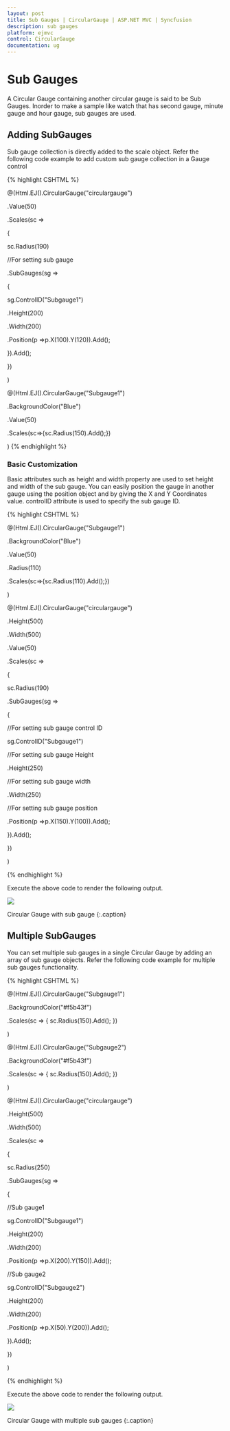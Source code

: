 ```yaml
---
layout: post
title: Sub Gauges | CircularGauge | ASP.NET MVC | Syncfusion
description: sub gauges
platform: ejmvc
control: CircularGauge
documentation: ug
---
```


# Sub Gauges

A Circular Gauge containing another circular gauge is said to be Sub Gauges. Inorder to make  a sample like watch that has second gauge, minute gauge and hour gauge, sub gauges are used.

## Adding SubGauges

Sub gauge collection is directly added to the scale object. Refer the following code example to add custom sub gauge collection in a Gauge control

{% highlight CSHTML %}

@(Html.EJ().CircularGauge("circulargauge")

.Value(50)

.Scales(sc =>

{

sc.Radius(190)

//For setting sub gauge

.SubGauges(sg =>

{

sg.ControlID("Subgauge1")

.Height(200)

.Width(200)

.Position(p =>p.X(100).Y(120)).Add();

}).Add();

})

)

@(Html.EJ().CircularGauge("Subgauge1")

.BackgroundColor("Blue")

.Value(50)

.Scales(sc=>{sc.Radius(150).Add();})

)
{% endhighlight  %}

### Basic Customization

Basic attributes such as height and width property are used to set height and width of the sub gauge. You can easily position the gauge in another gauge using the position object and by giving the X and Y Coordinates value. controlID attribute is used to specify the sub gauge ID.

{% highlight CSHTML %}


@(Html.EJ().CircularGauge("Subgauge1")

.BackgroundColor("Blue")

.Value(50)

.Radius(110)

.Scales(sc=>{sc.Radius(110).Add();})

)


@(Html.EJ().CircularGauge("circulargauge")

.Height(500)

.Width(500)

.Value(50)

.Scales(sc =>

{

sc.Radius(190)

.SubGauges(sg =>

{

//For setting sub gauge control ID

sg.ControlID("Subgauge1")

//For setting sub gauge Height

.Height(250)

//For setting sub gauge width

.Width(250)

//For setting sub gauge position

.Position(p =>p.X(150).Y(100)).Add();

}).Add();

})

)

{% endhighlight  %}

Execute the above code to render the following output.

![](Sub-Gauges_images/Sub-Gauges_img1.png)

Circular Gauge with sub gauge
{:.caption}


## Multiple SubGauges

You can set multiple sub gauges in a single Circular Gauge by adding an array of sub gauge objects. Refer the following code example for multiple sub gauges functionality.

{% highlight CSHTML %}


@(Html.EJ().CircularGauge("Subgauge1")

.BackgroundColor("#f5b43f")

.Scales(sc => { sc.Radius(150).Add(); })

)

@(Html.EJ().CircularGauge("Subgauge2")

.BackgroundColor("#f5b43f")

.Scales(sc => { sc.Radius(150).Add(); })

)

@(Html.EJ().CircularGauge("circulargauge")

.Height(500)

.Width(500)

.Scales(sc =>

{

sc.Radius(250)

.SubGauges(sg =>

{

//Sub gauge1

sg.ControlID("Subgauge1")

.Height(200)

.Width(200)

.Position(p =>p.X(200).Y(150)).Add();

//Sub gauge2

sg.ControlID("Subgauge2")

.Height(200)

.Width(200)

.Position(p =>p.X(50).Y(200)).Add();

}).Add();

})

)


{% endhighlight %}


Execute the above code to render the following output.

![](Sub-Gauges_images/Sub-Gauges_img2.png)

Circular Gauge with multiple sub gauges
{:.caption}


